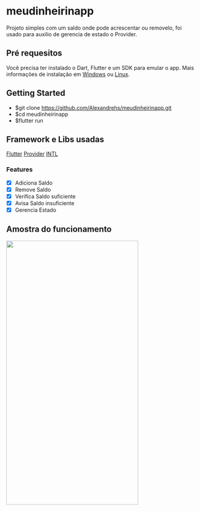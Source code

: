 # meudinheirinapp

Projeto simples com um saldo onde pode acrescentar ou removelo, foi usado para auxilio de gerencia de estado o Provider.

## Pré requesitos
Você precisa ter instalado o Dart, Flutter e um SDK para emular o app. Mais informações de instalação em [Windows](https://docs.flutter.dev/get-started/install/windows) ou [Linux](https://docs.flutter.dev/get-started/install/linux).

## Getting Started
- $git clone https://github.com/Alexandrehs/meudinheirinapp.git
- $cd meudinheirinapp 
- $flutter run

## Framework e Libs usadas
[Flutter](https://flutter.dev/)
[Provider](https://pub.dev/packages/provider)
[INTL](https://pub.dev/packages/intl)

### Features
- [x] Adiciona Saldo
- [x] Remove Saldo
- [x] Verifica Saldo suficiente
- [x] Avisa Saldo insuficiente
- [x] Gerencia Estado

## Amostra do funcionamento
<img src="https://user-images.githubusercontent.com/6656966/163390184-b17fdd91-6d87-431d-b78f-d3ed72b7d3ad.gif" width="350" height="700">
